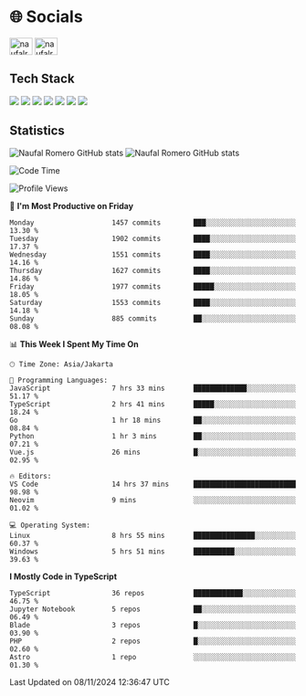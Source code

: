 <h1 align="">🌐 Socials</h1>
<p align="left">
<a href="https://linkedin.com/in/naufal-romero-putra-pratama-9ab816177/" target="blank"><img align="center" src="https://raw.githubusercontent.com/rahuldkjain/github-profile-readme-generator/master/src/images/icons/Social/linked-in-alt.svg" alt="naufalromero" height="30" width="40" /></a>
<a href="https://instagram.com/naufalromero" target="blank"><img align="center" src="https://raw.githubusercontent.com/rahuldkjain/github-profile-readme-generator/master/src/images/icons/Social/instagram.svg" alt="naufalromero" height="30" width="40" /></a>
</p>


<h2 align="">Tech Stack</h2>
<div align="">
  <img src="https://img.shields.io/badge/next.js-000000?style=for-the-badge&logo=nextdotjs&logoColor=white"/>
 <img src="https://img.shields.io/badge/typescript-%23007ACC.svg?style=for-the-badge&logo=typescript&logoColor=white"/>
 <img src="https://img.shields.io/badge/react-%2320232a.svg?style=for-the-badge&logo=react&logoColor=%2361DAFB"/>
 <img src="https://img.shields.io/badge/tailwindcss-%2338B2AC.svg?style=for-the-badge&logo=tailwind-css&logoColor=white"/>
 <img src="https://img.shields.io/badge/Prisma-3982CE?style=for-the-badge&logo=Prisma&logoColor=white"/>
 <img src="https://img.shields.io/badge/javascript-%23323330.svg?style=for-the-badge&logo=javascript&logoColor=%23F7DF1E"/>
 <img src="https://img.shields.io/badge/java-%23ED8B00.svg?style=for-the-badge&logo=openjdk&logoColor=white"/>
</div>


<h2 align="">Statistics</h2>
<div align="">
<img src="https://github-readme-stats-xi-nine-74.vercel.app/api?username=romves&show_icons=true&theme=tokyonight&include_all_commits=true&count_private=true" alt="Naufal Romero GitHub stats"/>
<img src="https://github-readme-stats-xi-nine-74.vercel.app/api/top-langs/?username=romves&theme=tokyonight&hide_border=false&include_all_commits=true&count_private=true&layout=compact" alt="Naufal Romero GitHub stats"/>
</div>

<!--START_SECTION:waka-->
![Code Time](http://img.shields.io/badge/Code%20Time-1%2C721%20hrs%2039%20mins-blue)

![Profile Views](http://img.shields.io/badge/Profile%20Views-0-blue)

📅 **I'm Most Productive on Friday** 

```text
Monday                   1457 commits        ███░░░░░░░░░░░░░░░░░░░░░░   13.30 % 
Tuesday                  1902 commits        ████░░░░░░░░░░░░░░░░░░░░░   17.37 % 
Wednesday                1551 commits        ████░░░░░░░░░░░░░░░░░░░░░   14.16 % 
Thursday                 1627 commits        ████░░░░░░░░░░░░░░░░░░░░░   14.86 % 
Friday                   1977 commits        █████░░░░░░░░░░░░░░░░░░░░   18.05 % 
Saturday                 1553 commits        ████░░░░░░░░░░░░░░░░░░░░░   14.18 % 
Sunday                   885 commits         ██░░░░░░░░░░░░░░░░░░░░░░░   08.08 % 
```


📊 **This Week I Spent My Time On** 

```text
🕑︎ Time Zone: Asia/Jakarta

💬 Programming Languages: 
JavaScript               7 hrs 33 mins       █████████████░░░░░░░░░░░░   51.17 % 
TypeScript               2 hrs 41 mins       █████░░░░░░░░░░░░░░░░░░░░   18.24 % 
Go                       1 hr 18 mins        ██░░░░░░░░░░░░░░░░░░░░░░░   08.84 % 
Python                   1 hr 3 mins         ██░░░░░░░░░░░░░░░░░░░░░░░   07.21 % 
Vue.js                   26 mins             █░░░░░░░░░░░░░░░░░░░░░░░░   02.95 % 

🔥 Editors: 
VS Code                  14 hrs 37 mins      █████████████████████████   98.98 % 
Neovim                   9 mins              ░░░░░░░░░░░░░░░░░░░░░░░░░   01.02 % 

💻 Operating System: 
Linux                    8 hrs 55 mins       ███████████████░░░░░░░░░░   60.37 % 
Windows                  5 hrs 51 mins       ██████████░░░░░░░░░░░░░░░   39.63 % 
```

**I Mostly Code in TypeScript** 

```text
TypeScript               36 repos            ████████████░░░░░░░░░░░░░   46.75 % 
Jupyter Notebook         5 repos             ██░░░░░░░░░░░░░░░░░░░░░░░   06.49 % 
Blade                    3 repos             █░░░░░░░░░░░░░░░░░░░░░░░░   03.90 % 
PHP                      2 repos             █░░░░░░░░░░░░░░░░░░░░░░░░   02.60 % 
Astro                    1 repo              ░░░░░░░░░░░░░░░░░░░░░░░░░   01.30 % 
```




 Last Updated on 08/11/2024 12:36:47 UTC
<!--END_SECTION:waka-->
